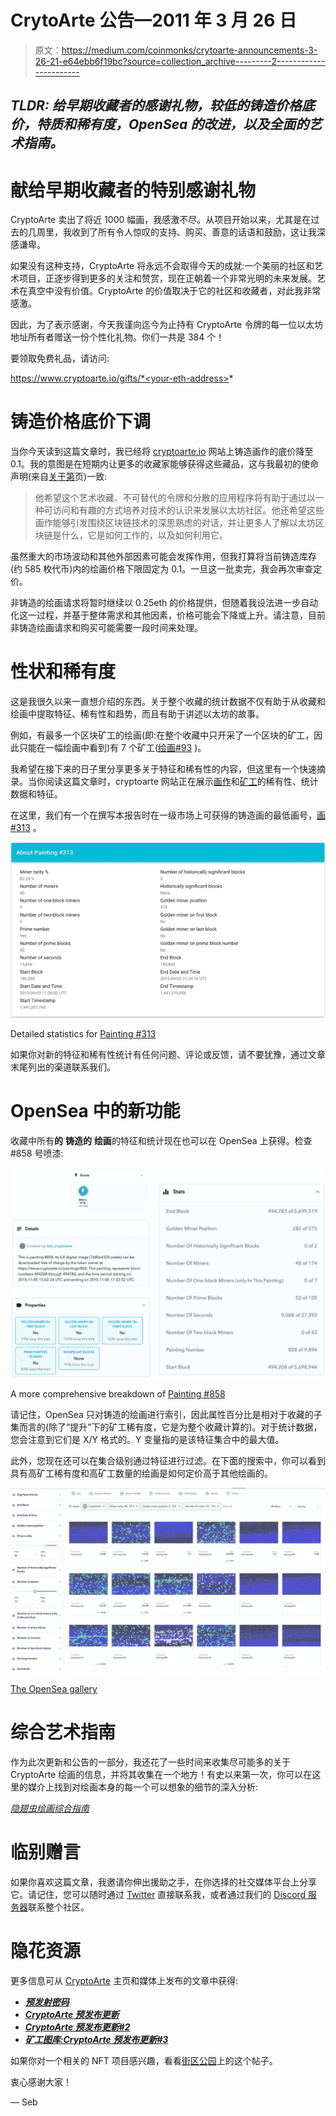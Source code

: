# CrytoArte 公告—2011 年 3 月 26 日

> 原文：<https://medium.com/coinmonks/crytoarte-announcements-3-26-21-e64ebb6f19bc?source=collection_archive---------2----------------------->

## ***TLDR:*** *给早期收藏者的感谢礼物，较低的铸造价格底价，特质和稀有度，OpenSea 的改进，以及全面的艺术指南。*

# **献给早期收藏者的特别感谢礼物**

CryptoArte 卖出了将近 1000 幅画，我感激不尽。从项目开始以来，尤其是在过去的几周里，我收到了所有令人惊叹的支持、购买、善意的话语和鼓励，这让我深感谦卑。

如果没有这种支持，CryptoArte 将永远不会取得今天的成就:一个美丽的社区和艺术项目，正逐步得到更多的关注和赞赏，现在正朝着一个非常光明的未来发展。艺术在真空中没有价值。CryptoArte 的价值取决于它的社区和收藏者，对此我非常感激。

因此，为了表示感谢，今天我谨向迄今为止持有 CryptoArte 令牌的每一位以太坊地址所有者赠送一份个性化礼物。你们一共是 384 个！

要领取免费礼品，请访问:

https://www.cryptoarte.io/gifts/*<your-eth-address>*

# **铸造价格**底价**下调**

当你今天读到这篇文章时，我已经将 [cryptoarte.io](https://www.cryptoarte.io) 网站上铸造画作的底价降至 0.1。我的意图是在短期内让更多的收藏家能够获得这些藏品，这与我最初的使命声明(来自[关于第](https://www.cryptoarte.io/about)页)一致:

> 他希望这个艺术收藏、不可替代的令牌和分散的应用程序将有助于通过以一种可访问和有趣的方式培养对技术的认识来发展以太坊社区。他还希望这些画作能够引发围绕区块链技术的深思熟虑的对话，并让更多人了解以太坊区块链是什么，它是如何工作的，以及如何利用它。

虽然重大的市场波动和其他外部因素可能会发挥作用，但我打算将当前铸造库存(约 585 枚代币)内的绘画价格下限固定为 0.1。一旦这一批卖完，我会再次审查定价。

非铸造的绘画请求将暂时继续以 0.25eth 的价格提供，但随着我设法进一步自动化这一过程，并基于整体需求和其他因素，价格可能会下降或上升。请注意，目前非铸造绘画请求和购买可能需要一段时间来处理。

# **性状和稀有度**

这是我很久以来一直想介绍的东西。关于整个收藏的统计数据不仅有助于从收藏和绘画中提取特征、稀有性和趋势，而且有助于讲述以太坊的故事。

例如，有最多一个区块矿工的绘画(即:在整个收藏中只开采了一个区块的矿工，因此只能在一幅绘画中看到)有 7 个矿工([绘画#93](https://www.cryptoarte.io/paintings/93) )。

我希望在接下来的日子里分享更多关于特征和稀有性的内容，但这里有一个快速摘录。当你阅读这篇文章时，cryptoarte 网站正在展示[画作](https://www.cryptoarte.io/gallery)和[矿工](https://www.cryptoarte.io/miners)的稀有性、统计数据和特征。

在这里，我们有一个在撰写本报告时在一级市场上可获得的铸造画的最低画号，[画#313](https://www.cryptoarte.io/paintings/313) 。

![](img/c38242d8acf906290d3669e7fb4c4925.png)

Detailed statistics for [Painting #313](https://www.cryptoarte.io/paintings/313)

如果你对新的特征和稀有性统计有任何问题、评论或反馈，请不要犹豫，通过文章末尾列出的渠道联系我们。

# OpenSea 中的新功能

收藏中所有**的** **铸造的** **绘画**的特征和统计现在也可以在 OpenSea 上获得。检查#858 号喷漆:

![](img/f43b21d87ed6fbdf01c0f41698b21947.png)

A more comprehensive breakdown of [Painting #858](https://opensea.io/assets/0xbace7e22f06554339911a03b8e0ae28203da9598/858)

请记住，OpenSea 只对铸造的绘画进行索引，因此属性百分比是相对于收藏的子集而言的(除了“提升”下的矿工稀有度，它是为整个收藏计算的)。对于统计数据，您会注意到它们是 X/Y 格式的。Y 变量指的是该特征集合中的最大值。

此外，您现在还可以在集合级别通过特征进行过滤。在下面的搜索中，你可以看到具有高矿工稀有度和高矿工数量的绘画是如何定价高于其他绘画的。

![](img/cde245ab885c7eb49c47d299af4bead9.png)

[The OpenSea gallery](https://medium.com/r?url=https%3A%2F%2Fopensea.io%2Fassets%2Fcryptoarte%3Fsearch%5BresultModel%5D%3DASSETS)

# **综合艺术指南**

作为此次更新和公告的一部分，我还花了一些时间来收集尽可能多的关于 CryptoArte 绘画的信息，并将其收集在一个地方！有史以来第一次，你可以在这里的媒介上找到对绘画本身的每一个可以想象的细节的深入分析:

[*隐翅虫绘画综合指南*](https://sebinatx.medium.com/a-comprehensive-guide-to-cryptoarte-paintings-724783c87442)

# **临别赠言**

如果你喜欢这篇文章，我邀请你伸出援助之手，在你选择的社交媒体平台上分享它。请记住，您可以随时通过 [Twitter](https://twitter.com/CryptoArte) 直接联系我，或者通过我们的 [Discord 服务器](https://discord.gg/kwbRuwf)联系整个社区。

# **隐花资源**

更多信息可从 [CryptoArte](https://www.cryptoarte.io/) 主页和媒体上发布的文章中获得:

*   [***预发射密码***](/coinmonks/pre-launching-cryptoarte-56c967bcf2e9)
*   [***CryptoArte 预发布更新***](https://sebinatx.medium.com/cryptoarte-pre-launch-update-342414d4a93e)
*   [***CryptoArte 预发布更新#2***](https://sebinatx.medium.com/cryptoarte-pre-launch-update-2-ea8365c93cbd)
*   [***矿工图库:CryptoArte 预发布更新#3***](/coinmonks/the-miners-gallery-cryptoarte-pre-launch-update-3-e1cb3667fd22)

如果你对一个相关的 NFT 项目感兴趣，看看[街区公园](/opensea/block-parks-36340d790850)上的这个帖子。

衷心感谢大家！

— Seb